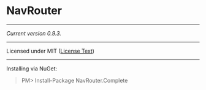 # NavRouter
***
_Current version 0.9.3._
***
Licensed under MIT ([License Text](http://opensource.org/licenses/MIT))
***
Installing via NuGet:
> PM> Install-Package NavRouter.Complete